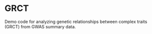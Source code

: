 # GRCT
Demo code for analyzing genetic relationships between complex traits (GRCT) from GWAS summary data.
